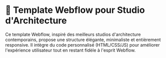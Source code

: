 # 🏦 Template Webflow pour Studio d'Architecture

Ce template Webflow, inspiré des meilleurs studios d'architecture contemporains, propose une structure élégante, minimaliste et entièrement responsive. 
Il intègre du code personnalisé (HTML/CSS/JS) pour améliorer l'expérience utilisateur tout en restant fidèle à l'esprit Webflow.